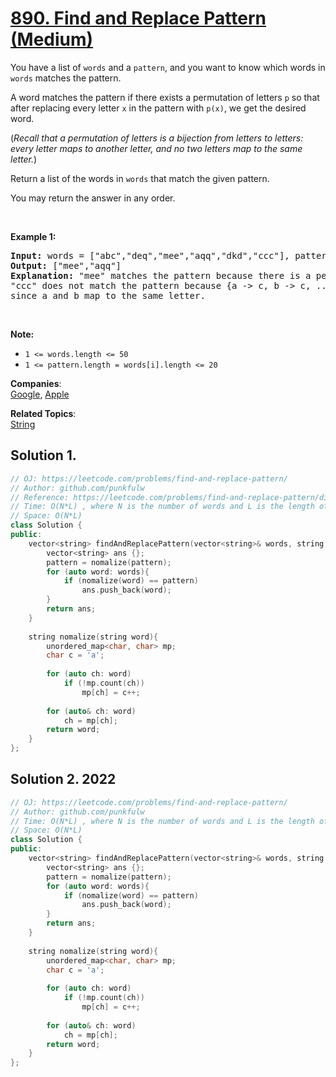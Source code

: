 # [890. Find and Replace Pattern (Medium)](https://leetcode.com/problems/find-and-replace-pattern/)

<p>You have a list of&nbsp;<code>words</code> and a <code>pattern</code>, and you want to know which words in <code>words</code> matches the pattern.</p>

<p>A word matches the pattern if there exists a permutation of letters <code>p</code> so that after replacing every letter <code>x</code> in the pattern with <code>p(x)</code>, we get the desired word.</p>

<p>(<em>Recall that a permutation of letters is a bijection from letters to letters: every letter maps to another letter, and no two letters map to the same letter.</em>)</p>

<p>Return a list of the words in <code>words</code>&nbsp;that match the given pattern.&nbsp;</p>

<p>You may return the answer in any order.</p>

<p>&nbsp;</p>

<div>
<p><strong>Example 1:</strong></p>

<pre><strong>Input: </strong>words = <span id="example-input-1-1">["abc","deq","mee","aqq","dkd","ccc"]</span>, pattern = <span id="example-input-1-2">"abb"</span>
<strong>Output: </strong><span id="example-output-1">["mee","aqq"]</span>
<strong><span>Explanation: </span></strong>"mee" matches the pattern because there is a permutation {a -&gt; m, b -&gt; e, ...}. 
"ccc" does not match the pattern because {a -&gt; c, b -&gt; c, ...} is not a permutation,
since a and b map to the same letter.</pre>

<p>&nbsp;</p>

<p><strong>Note:</strong></p>

<ul>
	<li><code>1 &lt;= words.length &lt;= 50</code></li>
	<li><code>1 &lt;= pattern.length = words[i].length&nbsp;&lt;= 20</code></li>
</ul>
</div>


**Companies**:  
[Google](https://leetcode.com/company/google), [Apple](https://leetcode.com/company/apple)

**Related Topics**:  
[String](https://leetcode.com/tag/string/)

## Solution 1.

```cpp
// OJ: https://leetcode.com/problems/find-and-replace-pattern/
// Author: github.com/punkfulw
// Reference: https://leetcode.com/problems/find-and-replace-pattern/discuss/1221096/Easy-Solutions-w-Explanation-or-Two-Maps-Single-Map-and-Word-Normalization
// Time: O(N*L) , where N is the number of words and L is the length of each word.
// Space: O(N*L)
class Solution {
public:
    vector<string> findAndReplacePattern(vector<string>& words, string pattern) {
        vector<string> ans {};
        pattern = nomalize(pattern);
        for (auto word: words){
            if (nomalize(word) == pattern)
                ans.push_back(word);
        }
        return ans;
    }
    
    string nomalize(string word){
        unordered_map<char, char> mp;
        char c = 'a';
        
        for (auto ch: word)
            if (!mp.count(ch))
                mp[ch] = c++;
        
        for (auto& ch: word)
            ch = mp[ch];
        return word;
    }
};
```

## Solution 2. 2022

```cpp
// OJ: https://leetcode.com/problems/find-and-replace-pattern/
// Author: github.com/punkfulw
// Time: O(N*L) , where N is the number of words and L is the length of each word.
// Space: O(N*L)
class Solution {
public:
    vector<string> findAndReplacePattern(vector<string>& words, string pattern) {
        vector<string> ans {};
        pattern = nomalize(pattern);
        for (auto word: words){
            if (nomalize(word) == pattern)
                ans.push_back(word);
        }
        return ans;
    }
    
    string nomalize(string word){
        unordered_map<char, char> mp;
        char c = 'a';
        
        for (auto ch: word)
            if (!mp.count(ch))
                mp[ch] = c++;
        
        for (auto& ch: word)
            ch = mp[ch];
        return word;
    }
};
```
